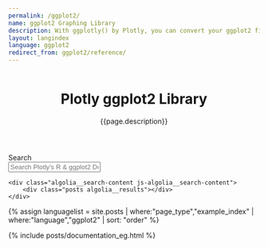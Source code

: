 ```yaml
---
permalink: /ggplot2/
name: ggplot2 Graphing Library
description: With ggplotly() by Plotly, you can convert your ggplot2 figures into interactive ones powered by plotly.js, ready for embedding into Dash applications.
layout: langindex
language: ggplot2
redirect_from: ggplot2/reference/
---
```


<header class="--welcome">
  <div class="--welcome-body">
    <!--div.--wrap-inner-->
    <div class="--title">
      <div class="--category-img"><img src="https://images.plot.ly/language-icons/api-home/ggplot2-logo.png" alt=""></div>
      <div class="--body">
        <h1>Plotly ggplot2 Library</h1>
        <p>{{page.description}}</p>
      </div>
    </div>
  </div>
</header>

<div class="content container">
  <div class="search-header">Search</div>
	<input type="text" class="algolia__input js-algolia__input" autocomplete="off" name="query" placeholder="Search Plotly's R & ggplot2 Docs" />
	<!-- <nav class="--sidebar-body watch" id="search"> -->

	<div class="algolia__search-content js-algolia__search-content">
		<div class="posts algolia__results"></div>
	</div>
</div>

{% assign languagelist = site.posts | where:"page_type","example_index" | where:"language","ggplot2"  | sort: "order"  %}

{% include posts/documentation_eg.html %}
